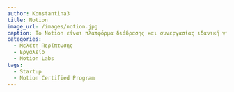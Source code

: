 ```yaml
---
author: Konstantina3
title: Notion 
image_url: /images/notion.jpg
caption: Το Notion είναι πλατφόρμα διάδρασης και συνεργασίας ιδανική για σημειώσεις και διαχείριση γνώσεων. Είναι ένας χώρος εργασίας που επιτρέπει στους χρήστες να συμμετέχουν σε συζητήσεις, να προγραμματίζουν εργασίες και να αποθηκεύουν έγγραφα. Αποτελεί μελέτη περίπτωσης καθώς από τη χρονιά που δημοσιεύτηκε (2018) άρχισαν να το χρησιμοποιούν πάνω από 2 εκατομμύρια χρήστες.  
categories:
  - Μελέτη Περίπτωσης
  - Εργαλείο
  - Notion Labs
tags:
  - Startup 
  - Notion Certified Program
---
```


